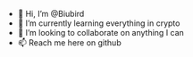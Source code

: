 - 👋 Hi, I’m @Biubird
- 🌱 I’m currently learning everything in crypto
- 💞️ I’m looking to collaborate on anything I can
- 📫 Reach me here on github

<!---
JakobsL/JakobsL is a ✨ special ✨ repository because its `README.md` (this file) appears on your GitHub profile.
You can click the Preview link to take a look at your changes.
--->
